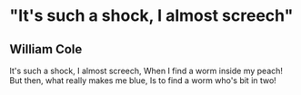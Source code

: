 # "It's such a shock, I almost screech"
## William Cole
It's such a shock, I almost screech,
When I find a worm inside my peach!
But then, what really makes me blue,
Is to find a worm who's bit in two!